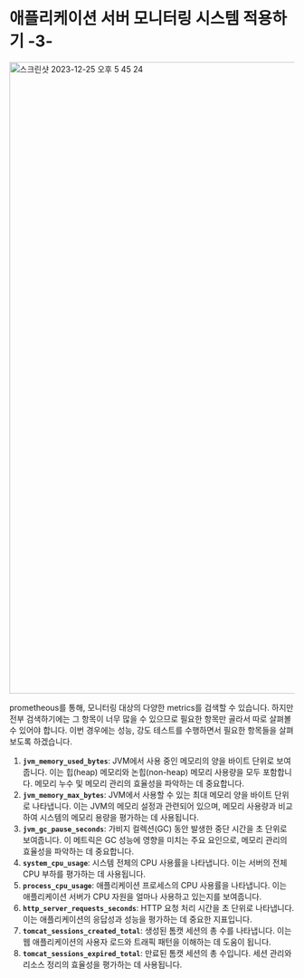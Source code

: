 # 애플리케이션 서버 모니터링 시스템 적용하기 -3-

<img width="1116" alt="스크린샷 2023-12-25 오후 5 45 24" src="https://github.com/f-lab-edu/payment-lab/assets/81374655/7bdd5dc2-c83e-4a18-8d5c-4e0a18007362">

prometheous를 통해, 모니터링 대상의 다양한 metrics를 검색할 수 있습니다. 하지만 전부 검색하기에는 그 항목이 너무 많을 수 있으므로 필요한 항목만 골라서 따로 살펴볼 수 있어야 합니다. 이번 경우에는 성능, 강도 테스트를 수행하면서 필요한 항목들을 살펴보도록 하겠습니다.

1. **`jvm_memory_used_bytes`**: JVM에서 사용 중인 메모리의 양을 바이트 단위로 보여줍니다. 이는 힙(heap) 메모리와 논힙(non-heap) 메모리 사용량을 모두 포함합니다. 메모리 누수 및 메모리 관리의 효율성을 파악하는 데 중요합니다.
2. **`jvm_memory_max_bytes`**: JVM에서 사용할 수 있는 최대 메모리 양을 바이트 단위로 나타냅니다. 이는 JVM의 메모리 설정과 관련되어 있으며, 메모리 사용량과 비교하여 시스템의 메모리 용량을 평가하는 데 사용됩니다.
3. **`jvm_gc_pause_seconds`**: 가비지 컬렉션(GC) 동안 발생한 중단 시간을 초 단위로 보여줍니다. 이 메트릭은 GC 성능에 영향을 미치는 주요 요인으로, 메모리 관리의 효율성을 파악하는 데 중요합니다.
4. **`system_cpu_usage`**: 시스템 전체의 CPU 사용률을 나타냅니다. 이는 서버의 전체 CPU 부하를 평가하는 데 사용됩니다.
5. **`process_cpu_usage`**: 애플리케이션 프로세스의 CPU 사용률을 나타냅니다. 이는 애플리케이션 서버가 CPU 자원을 얼마나 사용하고 있는지를 보여줍니다.
6. **`http_server_requests_seconds`**: HTTP 요청 처리 시간을 초 단위로 나타냅니다. 이는 애플리케이션의 응답성과 성능을 평가하는 데 중요한 지표입니다.
7. **`tomcat_sessions_created_total`**: 생성된 톰캣 세션의 총 수를 나타냅니다. 이는 웹 애플리케이션의 사용자 로드와 트래픽 패턴을 이해하는 데 도움이 됩니다.
8. **`tomcat_sessions_expired_total`**: 만료된 톰캣 세션의 총 수입니다. 세션 관리와 리소스 정리의 효율성을 평가하는 데 사용됩니다.
